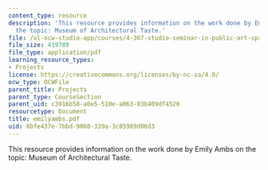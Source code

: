 ```yaml
---
content_type: resource
description: 'This resource provides information on the work done by Emily Ambs on
  the topic: Museum of Architectural Taste.'
file: /ol-ocw-studio-app/courses/4-367-studio-seminar-in-public-art-spring-2006/8bfe437e7bbd9060339a3c85989d06d3_emilyambs.pdf
file_size: 419789
file_type: application/pdf
learning_resource_types:
- Projects
license: https://creativecommons.org/licenses/by-nc-sa/4.0/
ocw_type: OCWFile
parent_title: Projects
parent_type: CourseSection
parent_uid: c3916b58-a0e5-510e-a063-83b409df4520
resourcetype: Document
title: emilyambs.pdf
uid: 8bfe437e-7bbd-9060-339a-3c85989d06d3
---
```

This resource provides information on the work done by Emily Ambs on the topic: Museum of Architectural Taste.